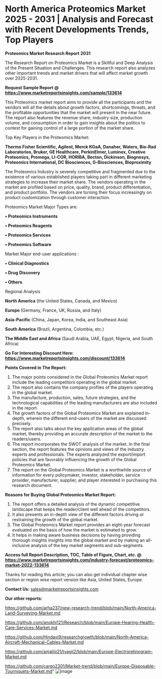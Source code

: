 # North America Proteomics Market 2025 - 2031 | Analysis and Forecast with Recent Developments Trends, Top Players

<strong>Proteomics Market Research Report 2031</strong>

The Research Report on Proteomics Market is a Skillful and Deep Analysis of the Present Situation and Challenges. This research report also analyzes other important trends and market drivers that will affect market growth over 2025-2031.

<strong>Request Sample Report @ <a href=https://www.marketreportsinsights.com/sample/133614>https://www.marketreportsinsights.com/sample/133614</a></strong>

This Proteomics market report aims to provide all the participants and the vendors will all the details about growth factors, shortcomings, threats, and the profitable opportunities that the market will present in the near future. The report also features the revenue share, industry size, production volume, and consumption in order to gain insights about the politics to contest for gaining control of a large portion of the market share.

Top Key Players in the Proteomics Market:

<strong>Thermo Fisher Scientific, Agilent, Merck KGaA, Danaher, Waters, Bio-Rad Laboratories, Bruker, GE Healthcare, PerkinElmer, Luminex, Creative Proteomics, Promega, LI-COR, HORIBA, Becton, Dickinson, Biognosys, Proteomics International, DC Biosciences, G-Biosciences, Bioproximity</strong>

The Proteomics Industry is severely competitive and fragmented due to the existence of various established players taking part in different marketing strategies to increase their market share. The vendors operating in the market are profiled based on price, quality, brand, product differentiation, and product portfolio. The vendors are turning their focus increasingly on product customization through customer interaction.

Proteomics Market Major Types are:

<strong>• Proteomics Instruments

• Proteomics Reagents

• Proteomics Services

• Proteomics Software</strong>

Market Major end-user applications :

<strong>• Clinical Diagnostics

• Drug Discovery

• Others</strong>

Regional Analysis

</u><strong><b>North America</b></strong> (the United States, Canada, and Mexico)

<strong><b>Europe </b></strong>(Germany, France, UK, Russia, and Italy)

<strong><b>Asia-Pacific</b></strong> (China, Japan, Korea, India, and Southeast Asia)

<strong><b>South America</b></strong> (Brazil, Argentina, Colombia, etc.)

<strong><b>The Middle East and Africa</b></strong> (Saudi Arabia, UAE, Egypt, Nigeria, and South Africa)

<strong>Go For Interesting Discount Here: <a href=https://www.marketreportsinsights.com/discount/133614>https://www.marketreportsinsights.com/discount/133614</a></strong>

<strong>Points Covered in The Report:</strong>
<ol>
  <li>The major points considered in the Global Proteomics Market report include the leading competitors operating in the global market.</li>
  <li>The report also contains the company profiles of the players operating in the global market.</li>
  <li>The manufacture, production, sales, future strategies, and the technological capabilities of the leading manufacturers are also included in the report.</li>
  <li>The growth factors of the Global Proteomics Market are explained in-depth, wherein the different end-users of the market are discussed precisely.</li>
  <li>The report also talks about the key application areas of the global market, thereby providing an accurate description of the market to the readers/users.</li>
  <li>The report incorporates the SWOT analysis of the market. In the final section, the report features the opinions and views of the industry experts and professionals. The experts analyzed the export/import policies that are favorably influencing the growth of the Global Proteomics Market.</li>
  <li>The report on the Global Proteomics Market is a worthwhile source of information for every policymaker, investor, stakeholder, service provider, manufacturer, supplier, and player interested in purchasing this research document.</li>
</ol>
<strong>Reasons for Buying Global Proteomics Market Report:</strong>

<ol>
  <li>The report offers a detailed analysis of the dynamic competitive landscape that keeps the reader/client well ahead of the competitors.</li>
  <li>It also presents an in-depth view of the different factors driving or restraining the growth of the global market.</li>
  <li>The Global Proteomics Market report provides an eight-year forecast evaluated on the basis of how the market is estimated to grow.</li>
  <li>It helps in making aware business decisions by having providing thorough insights insights into the global market and by making an all-inclusive analysis of the key market segments and sub-segments.</li>
</ol>
<strong>Access full Report Description, TOC, Table of Figure, Chart, etc. @ <a href=https://www.marketreportsinsights.com/industry-forecast/proteomics-market-2022-133614>https://www.marketreportsinsights.com/industry-forecast/proteomics-market-2022-133614</a></strong>


Thanks for reading this article; you can also get individual chapter wise section or region wise report version like Asia, United States, Europe.

<strong>Contact Us:</strong>
sales@marketreportsinsights.com

<strong>Our other reports:</strong>

<a href=https://github.com/arha237/new-research-trend/blob/main/North-America-Land-Surveying-Market.md>https://github.com/arha237/new-research-trend/blob/main/North-America-Land-Surveying-Market.md</a>

<a href=https://github.com/anokhi121/Research/blob/main/Europe-Hearing-Health-Care-Services-Market.md>https://github.com/anokhi121/Research/blob/main/Europe-Hearing-Health-Care-Services-Market.md</a>

<a href=https://github.com/Hindavi9/researchgrowth/blob/main/North-America-Aircraft-Mechanical-Cables-Market.md>https://github.com/Hindavi9/researchgrowth/blob/main/North-America-Aircraft-Mechanical-Cables-Market.md</a>

<a href=https://github.com/anjaliiii21/tyagii2/blob/main/Europe-Electroretinogram-Market.md>https://github.com/anjaliiii21/tyagii2/blob/main/Europe-Electroretinogram-Market.md</a>

<a href=https://github.com/cargo2301/Market-trend/blob/main/Europe-Disposable-Tourniquets-Market.md>https://github.com/cargo2301/Market-trend/blob/main/Europe-Disposable-Tourniquets-Market.md</a>"
![image](https://github.com/user-attachments/assets/14dde48d-1790-461a-aa3e-2a5026642d16)
